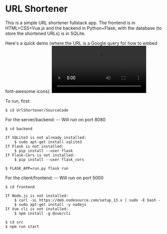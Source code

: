 # URL Shortener

This is a simple URL shortener fullstack app. The frontend is in HTML+CSS+Vue.js and the
backend in Python+Flask, with the database (to store the shortened URLs) is in SQLite.

Here's a quick demo (where the URL is a Google query for how to embed font-awesome icons):
![](urlShortenerDemo.webm)

To run, first:
	
	$ cd UrlShortener/SourceCode

For the server/backend:					-- Will run on port 8080

	$ cd backend

	If SQLite3 is not already installed:
		$ sudo apt-get install sqlite3
	If Flask is not installed:
		$ pip install --user flask
	If Flask-Cors is not installed:
		$ pip install --user flask_cors

	$ FLASK_APP=run.py flask run

For the client/frontend:				-- Will run on port 5000
	
	$ cd frontend

	If Node.js is not installed:
		$ curl -sL https://deb.nodesource.com/setup_13.x | sudo -E bash -
		$ sudo apt-get install -y nodejs
	If Vue cli is not installed:
		$ npm install -g @vue/cli

	$ cd src
	$ npm run start
